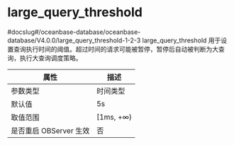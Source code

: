 large_query_threshold 
==========================================
#docslug#/oceanbase-database/oceanbase-database/V4.0.0/large_query_threshold-1-2-3
large_query_threshold 用于设置查询执行时间的阈值。超过时间的请求可能被暂停，暂停后自动被判断为大查询，执行大查询调度策略。


|      **属性**      |   **描述**   |
|------------------|------------|
| 参数类型             | 时间类型       |
| 默认值              | 5s         |
| 取值范围             | \[1ms, +∞) |
| 是否重启 OBServer 生效 | 否          |




